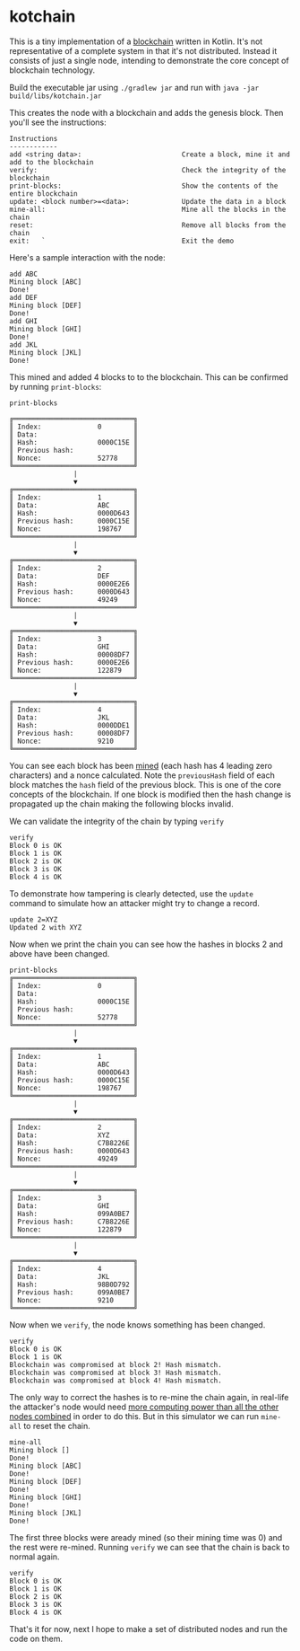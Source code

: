 # kotchain

This is a tiny implementation of a [blockchain](https://en.wikipedia.org/wiki/Blockchain) written in Kotlin. It's not representative of a complete system in that it's not distributed. Instead it consists of just a single node, intending to demonstrate the core concept of blockchain technology.

Build the executable jar using `./gradlew jar` and run with `java -jar build/libs/kotchain.jar` 

This creates the node with a blockchain and adds the genesis block. Then you'll see the instructions:
```
Instructions
------------
add <string data>:                         Create a block, mine it and add to the blockchain
verify:                                    Check the integrity of the blockchain
print-blocks:                              Show the contents of the entire blockchain
update: <block number>=<data>:             Update the data in a block
mine-all:                                  Mine all the blocks in the chain
reset:                                     Remove all blocks from the chain
exit:   `                                  Exit the demo
```
Here's a sample interaction with the node:
```
add ABC
Mining block [ABC] 
Done!
add DEF
Mining block [DEF] 
Done!
add GHI
Mining block [GHI] 
Done!
add JKL
Mining block [JKL] 
Done!
```

This mined and added 4 blocks to to the blockchain. This can be confirmed by running `print-blocks`:
```
print-blocks

╔══════════════════════════════╗
║ Index:              0        ║
║ Data:                        ║
║ Hash:               0000C15E ║
║ Previous hash:               ║
║ Nonce:              52778    ║
╚══════════════════════════════╝
                |
                ▼
╔══════════════════════════════╗
║ Index:              1        ║
║ Data:               ABC      ║
║ Hash:               0000D643 ║
║ Previous hash:      0000C15E ║
║ Nonce:              198767   ║
╚══════════════════════════════╝
                |
                ▼
╔══════════════════════════════╗
║ Index:              2        ║
║ Data:               DEF      ║
║ Hash:               0000E2E6 ║
║ Previous hash:      0000D643 ║
║ Nonce:              49249    ║
╚══════════════════════════════╝
                |
                ▼
╔══════════════════════════════╗
║ Index:              3        ║
║ Data:               GHI      ║
║ Hash:               00008DF7 ║
║ Previous hash:      0000E2E6 ║
║ Nonce:              122879   ║
╚══════════════════════════════╝
                |
                ▼
╔══════════════════════════════╗
║ Index:              4        ║
║ Data:               JKL      ║
║ Hash:               0000DDE1 ║
║ Previous hash:      00008DF7 ║
║ Nonce:              9210     ║
╚══════════════════════════════╝

```
You can see each block has been [mined](https://en.bitcoin.it/wiki/Nonce) (each hash has 4 leading zero characters) and a nonce calculated. Note the `previousHash` field of each block matches the `hash` field of the previous block. This is one of the core concepts of the blockchain. If one block is modified then the hash change is propagated up the chain making the following blocks invalid.

We can validate the integrity of the chain by typing `verify`
```
verify
Block 0 is OK
Block 1 is OK
Block 2 is OK
Block 3 is OK
Block 4 is OK
```
To demonstrate how tampering is clearly detected, use the `update` command to simulate how an attacker might try to change a record.
```
update 2=XYZ
Updated 2 with XYZ
```
Now when we print the chain you can see how the hashes in blocks 2 and above have been changed.

```
print-blocks
╔══════════════════════════════╗
║ Index:              0        ║
║ Data:                        ║
║ Hash:               0000C15E ║
║ Previous hash:               ║
║ Nonce:              52778    ║
╚══════════════════════════════╝
                |
                ▼
╔══════════════════════════════╗
║ Index:              1        ║
║ Data:               ABC      ║
║ Hash:               0000D643 ║
║ Previous hash:      0000C15E ║
║ Nonce:              198767   ║
╚══════════════════════════════╝
                |
                ▼
╔══════════════════════════════╗
║ Index:              2        ║
║ Data:               XYZ      ║
║ Hash:               C7B8226E ║
║ Previous hash:      0000D643 ║
║ Nonce:              49249    ║
╚══════════════════════════════╝
                |
                ▼
╔══════════════════════════════╗
║ Index:              3        ║
║ Data:               GHI      ║
║ Hash:               099A0BE7 ║
║ Previous hash:      C7B8226E ║
║ Nonce:              122879   ║
╚══════════════════════════════╝
                |
                ▼
╔══════════════════════════════╗
║ Index:              4        ║
║ Data:               JKL      ║
║ Hash:               98B0D792 ║
║ Previous hash:      099A0BE7 ║
║ Nonce:              9210     ║
╚══════════════════════════════╝
```
Now when we `verify`, the node knows something has been changed.
```
verify
Block 0 is OK
Block 1 is OK
Blockchain was compromised at block 2! Hash mismatch.
Blockchain was compromised at block 3! Hash mismatch.
Blockchain was compromised at block 4! Hash mismatch.
``` 
The only way to correct the hashes is to re-mine the chain again, in real-life the attacker's node would need [more computing power than all the other nodes combined](https://bitcoin.org/en/glossary/51-percent-attack) in order to do this.
But in this simulator we can run `mine-all` to reset the chain.
```
mine-all
Mining block [] 
Done!
Mining block [ABC] 
Done!
Mining block [DEF] 
Done!
Mining block [GHI] 
Done!
Mining block [JKL] 
Done!
```
The first three blocks were aready mined (so their mining time was 0) and the rest were re-mined. Running `verify` we can see that the chain is back to normal again.
```
verify
Block 0 is OK
Block 1 is OK
Block 2 is OK
Block 3 is OK
Block 4 is OK
```

That's it for now, next I hope to make a set of distributed nodes and run the code on them.
